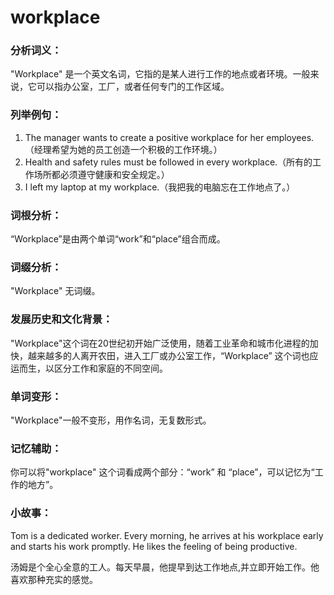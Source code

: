 # workplace

### 分析词义：

  

"Workplace" 是一个英文名词，它指的是某人进行工作的地点或者环境。一般来说，它可以指办公室，工厂，或者任何专门的工作区域。

  

### 列举例句：

  

1.  The manager wants to create a positive workplace for her employees.（经理希望为她的员工创造一个积极的工作环境。）
2.  Health and safety rules must be followed in every workplace.（所有的工作场所都必须遵守健康和安全规定。）
3.  I left my laptop at my workplace.（我把我的电脑忘在工作地点了。）

  

### 词根分析：

  

“Workplace”是由两个单词“work”和“place”组合而成。

  

### 词缀分析：

  

"Workplace" 无词缀。

  

### 发展历史和文化背景：

  

"Workplace"这个词在20世纪初开始广泛使用，随着工业革命和城市化进程的加快，越来越多的人离开农田，进入工厂或办公室工作，“Workplace” 这个词也应运而生，以区分工作和家庭的不同空间。

  

### 单词变形：

  

"Workplace"一般不变形，用作名词，无复数形式。

  

### 记忆辅助：

  

你可以将"workplace" 这个词看成两个部分：“work” 和 “place”，可以记忆为“工作的地方”。

  

### 小故事：

  

Tom is a dedicated worker. Every morning, he arrives at his workplace early and starts his work promptly. He likes the feeling of being productive.

  

汤姆是个全心全意的工人。每天早晨，他提早到达工作地点,并立即开始工作。他喜欢那种充实的感觉。
